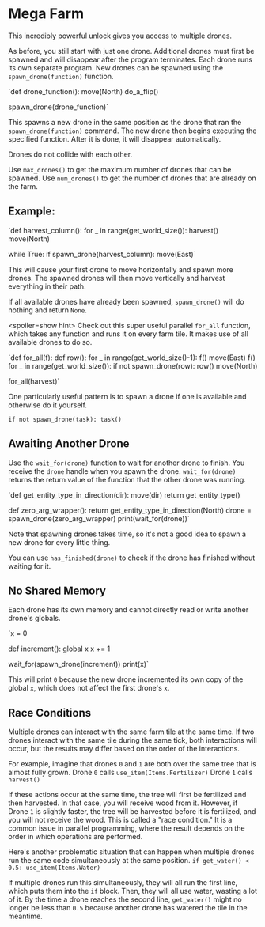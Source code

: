 # Mega Farm
This incredibly powerful unlock gives you access to multiple drones. 

As before, you still start with just one drone. Additional drones must first be spawned and will disappear after the program terminates.
Each drone runs its own separate program. New drones can be spawned using the `spawn_drone(function)` function.

`def drone_function():
    move(North)
    do_a_flip()

spawn_drone(drone_function)`

This spawns a new drone in the same position as the drone that ran the `spawn_drone(function)` command. The new drone then begins executing the specified function. After it is done, it will disappear automatically.

Drones do not collide with each other. 

Use `max_drones()` to get the maximum number of drones that can be spawned.
Use `num_drones()` to get the number of drones that are already on the farm.


## Example:
`def harvest_column():
    for _ in range(get_world_size()):
        harvest()
        move(North)

while True:
    if spawn_drone(harvest_column):
        move(East)`

This will cause your first drone to move horizontally and spawn more drones. The spawned drones will then move vertically and harvest everything in their path.

If all available drones have already been spawned, `spawn_drone()` will do nothing and return `None`.

<spoiler=show hint> Check out this super useful parallel `for_all` function, which takes any function and runs it on every farm tile. It makes use of all available drones to do so.

`def for_all(f):
	def row():
		for _ in range(get_world_size()-1):
			f()
			move(East)
		f()
	for _ in range(get_world_size()):
		if not spawn_drone(row):
			row()
		move(North)

for_all(harvest)`

One particularly useful pattern is to spawn a drone if one is available and otherwise do it yourself.

`if not spawn_drone(task):
	task()`
</spoiler>

## Awaiting Another Drone
Use the `wait_for(drone)` function to wait for another drone to finish. You receive the `drone` handle when you spawn the drone.
`wait_for(drone)` returns the return value of the function that the other drone was running.

`def get_entity_type_in_direction(dir):
    move(dir)
    return get_entity_type()

def zero_arg_wrapper():
    return get_entity_type_in_direction(North)
drone = spawn_drone(zero_arg_wrapper)
print(wait_for(drone))`

Note that spawning drones takes time, so it's not a good idea to spawn a new drone for every little thing.

You can use `has_finished(drone)` to check if the drone has finished without waiting for it.

## No Shared Memory
Each drone has its own memory and cannot directly read or write another drone's globals.

`x = 0

def increment():
    global x
    x += 1

wait_for(spawn_drone(increment))
print(x)`

This will print `0` because the new drone incremented its own copy of the global `x`, which does not affect the first drone's `x`.

## Race Conditions
Multiple drones can interact with the same farm tile at the same time. If two drones interact with the same tile during the same tick, both interactions will occur, but the results may differ based on the order of the interactions.

For example, imagine that drones `0` and `1` are both over the same tree that is almost fully grown.
Drone `0` calls
`use_item(Items.Fertilizer)`
Drone `1` calls
`harvest()`

If these actions occur at the same time, the tree will first be fertilized and then harvested. In that case, you will receive wood from it. However, if Drone `1` is slightly faster, the tree will be harvested before it is fertilized, and you will not receive the wood.
This is called a "race condition." It is a common issue in parallel programming, where the result depends on the order in which operations are performed.

Here's another problematic situation that can happen when multiple drones run the same code simultaneously at the same position.
`if get_water() < 0.5:
    use_item(Items.Water)`

If multiple drones run this simultaneously, they will all run the first line, which puts them into the `if` block. Then, they will all use water, wasting a lot of it.
By the time a drone reaches the second line, `get_water()` might no longer be less than `0.5` because another drone has watered the tile in the meantime.